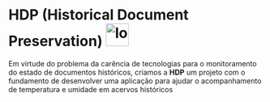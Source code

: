 <h1>HDP (Historical Document Preservation) <img src="https://github.com/HDP-Historical-Document-Preservation/Site_Institucional/blob/main/logoHDP.jpeg" alt="logoHDP" height="45px"></h1>

<p>Em virtude do problema da carência de tecnologias para o monitoramento do estado de documentos históricos, criamos a <b>HDP</b> um projeto 
  com o fundamento de desenvolver uma aplicação para ajudar o acompanhamento de temperatura e umidade em acervos históricos</p>


